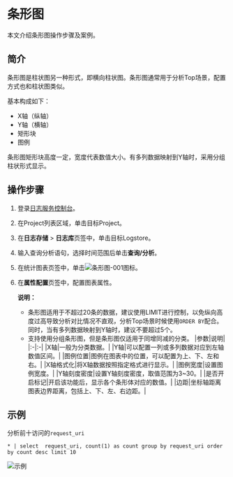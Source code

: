 # 条形图

本文介绍条形图操作步骤及案例。

## 简介

条形图是柱状图另一种形式，即横向柱状图。条形图通常用于分析Top场景，配置方式也和柱状图类似。

基本构成如下：

-   X轴（纵轴）
-   Y轴（横轴）
-   矩形块
-   图例

条形图矩形块高度一定，宽度代表数值大小。有多列数据映射到Y轴时，采用分组柱状形式显示。

## 操作步骤

1.  登录[日志服务控制台](https://sls.console.aliyun.com)。

2.  在Project列表区域，单击目标Project。

3.  在**日志存储** \> **日志库**页签中，单击目标Logstore。

4.  输入查询分析语句，选择时间范围后单击**查询/分析**。

5.  在统计图表页签中，单击![条形图-001](https://static-aliyun-doc.oss-cn-hangzhou.aliyuncs.com/assets/img/zh-CN/0610906951/p93116.png)图标。

6.  在**属性配置**页签中，配置图表属性。

    **说明：**

    -   条形图适用于不超过20条的数据，建议使用LIMIT进行控制，以免纵向高度过高导致分析对比情况不直观，分析Top场景时候使用`ORDER BY`配合。同时，当有多列数据映射到Y轴时，建议不要超过5个。
    -   支持使用分组条形图，但是条形图仅适用于同增同减的分类。
    |参数|说明|
    |:-|:-|
    |X轴|一般为分类数据。|
    |Y轴|可以配置一列或多列数据对应到左轴数值区间。|
    |图例位置|图例在图表中的位置，可以配置为上、下、左和右。|
    |X轴格式化|将X轴数据按照指定格式进行显示。|
    |图例宽度|设置图例宽度。|
    |Y轴刻度密度|设置Y轴刻度密度，取值范围为3~30。|
    |是否开启标记|开启该功能后，显示各个条形体对应的数值。|
    |边距|坐标轴距离图表边界距离，包括上、下、左、右边距。|


## 示例

分析前十访问的`request_uri`

```
* | select  request_uri, count(1) as count group by request_uri order by count desc limit 10
```

![示例](https://static-aliyun-doc.oss-cn-hangzhou.aliyuncs.com/assets/img/zh-CN/6977423061/p5717.png)

